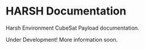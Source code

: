 # HARSH Documentation
Harsh Environment CubeSat Payload documentation.

Under Development! More information soon.